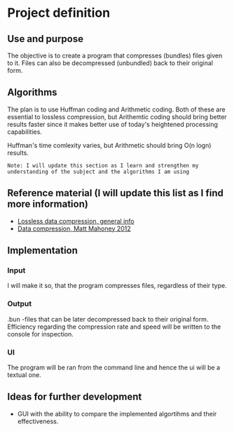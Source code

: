 # Project definition

## Use and purpose
The objective is to create a program that compresses (bundles) files given to it. 
Files can also be decompressed (unbundled) back to their original form.

## Algorithms
The plan is to use Huffman coding and Arithmetic coding. Both of these are essential to 
lossless compression, but Arithemtic coding should bring better results faster since it makes better use
of today's heightened processing capabilities.

Huffman's time comlexity varies, but Arithmetic should bring O(n logn) results.

`` Note: I will update this section as I learn and strengthen my understanding of the subject and the algorithms I am using ``

## Reference material (I will update this list as I find more information)
- [Lossless data compression, general info](https://www.maximumcompression.com/algoritms.php9 "link1")
- [Data compression, Matt Mahoney 2012](http://mattmahoney.net/dc/dce.html "link2")

## Implementation
### Input
I will make it so, that the program compresses files, regardless of their type.
### Output 
.bun -files that can be later decompressed back to their original form.
Efficiency regarding the compression rate and speed will be written to the console for inspection.
### UI
The program will be ran from the command line and hence the ui will be a textual one.

## Ideas for further development
- GUI with the ability to compare the implemented algortihms and their effectiveness.
